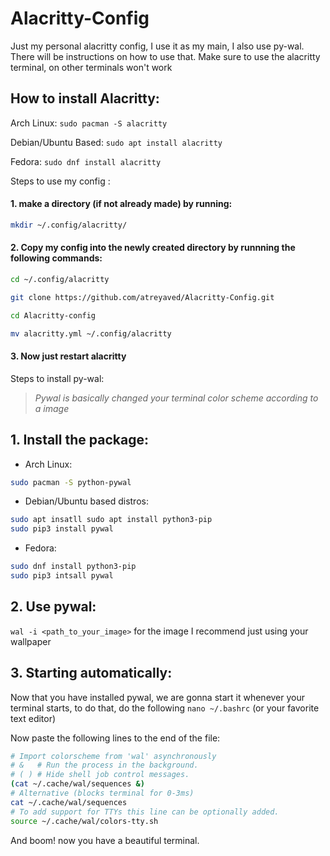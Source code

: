 # Alacritty-Config
Just my personal alacritty config, I use it as my main, I also use py-wal. There will be instructions on how to use that.
Make sure to use the alacritty terminal, on other terminals won't work

## How to install Alacritty:

Arch Linux: `sudo pacman -S alacritty`
 
Debian/Ubuntu Based: `sudo apt install alacritty`
  
Fedora: `sudo dnf install alacritty` 

Steps to use my config :
#### 1. make a directory (if not already made) by running: 
```bash                        
mkdir ~/.config/alacritty/
```

#### 2. Copy my config into the newly created directory by runnning the following commands: 
                
```bash                                            
cd ~/.config/alacritty

git clone https://github.com/atreyaved/Alacritty-Config.git

cd Alacritty-config

mv alacritty.yml ~/.config/alacritty
```
#### 3. Now just restart alacritty

Steps to install py-wal:
> _Pywal is basically changed your terminal color scheme according to a image_

## 1. Install the package:

- Arch Linux:
```bash
sudo pacman -S python-pywal
```
- Debian/Ubuntu based distros:
```bash
sudo apt insatll sudo apt install python3-pip
sudo pip3 install pywal    
```
- Fedora: 
```bash
sudo dnf install python3-pip
sudo pip3 intsall pywal
```
## 2. Use pywal: 
`wal -i <path_to_your_image>` for the image I recommend just using your wallpaper

## 3. Starting automatically: 
Now that you have installed pywal, we are gonna start it whenever your terminal starts, to do that, do the following
`nano ~/.bashrc` (or your favorite text editor)

Now paste the following lines to the end of the file:
```bash
# Import colorscheme from 'wal' asynchronously
# &   # Run the process in the background.
# ( ) # Hide shell job control messages.
(cat ~/.cache/wal/sequences &)
# Alternative (blocks terminal for 0-3ms)
cat ~/.cache/wal/sequences
# To add support for TTYs this line can be optionally added.
source ~/.cache/wal/colors-tty.sh
```
And boom! now you have a beautiful terminal.
